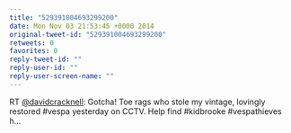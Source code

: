 ```yaml
---
title: "529391004693299200"
date: Mon Nov 03 21:53:45 +0000 2014
original-tweet-id: "529391004693299200"
retweets: 0
favorites: 0
reply-tweet-id: ""
reply-user-id: ""
reply-user-screen-name: ""
---
```

RT <a href="https://twitter.com/davidcracknell">@davidcracknell</a>: Gotcha! Toe rags who stole my vintage, lovingly restored #vespa yesterday on CCTV. Help find #kidbrooke #vespathieves h…
